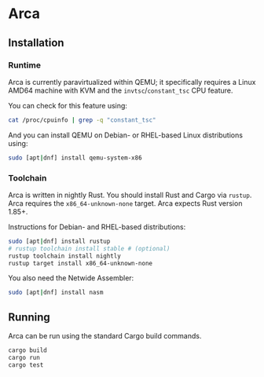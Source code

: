 # Arca

## Installation

### Runtime

Arca is currently paravirtualized within QEMU; it specifically requires a Linux
AMD64 machine with KVM and the `invtsc`/`constant_tsc` CPU feature.

You can check for this feature using:
```sh
cat /proc/cpuinfo | grep -q "constant_tsc"
```

And you can install QEMU on Debian- or RHEL-based Linux distributions using:
```sh
sudo [apt|dnf] install qemu-system-x86
```

### Toolchain

Arca is written in nightly Rust.  You should install Rust and Cargo via
`rustup`. Arca requires the `x86_64-unknown-none` target.  Arca expects Rust
version 1.85+.

Instructions for Debian- and RHEL-based distributions:
```sh
sudo [apt|dnf] install rustup
# rustup toolchain install stable # (optional)
rustup toolchain install nightly
rustup target install x86_64-unknown-none
```

You also need the Netwide Assembler:
```sh
sudo [apt|dnf] install nasm
```

## Running

Arca can be run using the standard Cargo build commands.

```sh
cargo build
cargo run
cargo test
```
